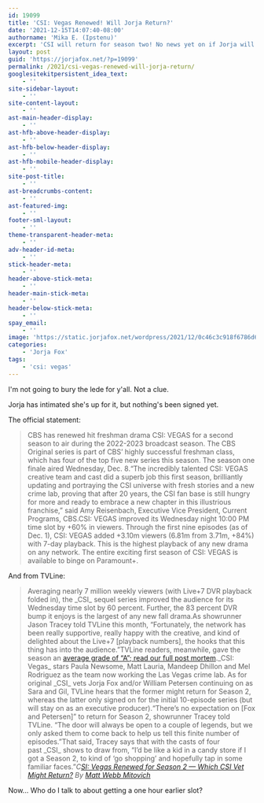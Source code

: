 ```yaml
---
id: 19099
title: 'CSI: Vegas Renewed! Will Jorja Return?'
date: '2021-12-15T14:07:40-08:00'
authorname: 'Mika E. (Ipstenu)'
excerpt: 'CSI will return for season two! No news yet on if Jorja will.'
layout: post
guid: 'https://jorjafox.net/?p=19099'
permalink: /2021/csi-vegas-renewed-will-jorja-return/
googlesitekitpersistent_idea_text:
    - ''
site-sidebar-layout:
    - ''
site-content-layout:
    - ''
ast-main-header-display:
    - ''
ast-hfb-above-header-display:
    - ''
ast-hfb-below-header-display:
    - ''
ast-hfb-mobile-header-display:
    - ''
site-post-title:
    - ''
ast-breadcrumbs-content:
    - ''
ast-featured-img:
    - ''
footer-sml-layout:
    - ''
theme-transparent-header-meta:
    - ''
adv-header-id-meta:
    - ''
stick-header-meta:
    - ''
header-above-stick-meta:
    - ''
header-main-stick-meta:
    - ''
header-below-stick-meta:
    - ''
spay_email:
    - ''
image: 'https://static.jorjafox.net/wordpress/2021/12/0c46c3c918f6786d6929c9e22c8f7ba0-scaled.jpg'
categories:
    - 'Jorja Fox'
tags:
    - 'csi: vegas'
---
```


I'm not going to bury the lede for y'all. Not a clue.

Jorja has intimated she's up for it, but nothing's been signed yet.

The official statement:

<blockquote class="wp-block-quote">CBS has renewed hit freshman drama CSI: VEGAS for a second season to air during the 2022-2023 broadcast season. The CBS Original series is part of CBS’ highly successful freshman class, which has four of the top five new series this season. The season one finale aired Wednesday, Dec. 8.“The incredibly talented CSI: VEGAS creative team and cast did a superb job this first season, brilliantly updating and portraying the CSI universe with fresh stories and a new crime lab, proving that after 20 years, the CSI fan base is still hungry for more and ready to embrace a new chapter in this illustrious franchise,” said Amy Reisenbach, Executive Vice President, Current Programs, CBS.CSI: VEGAS improved its Wednesday night 10:00 PM time slot by +60% in viewers. Through the first nine episodes (as of Dec. 1), CSI: VEGAS added +3.10m viewers (6.81m from 3.71m, +84%) with 7-day playback. This is the highest playback of any new drama on any network. The entire exciting first season of CSI: VEGAS is available to binge on Paramount+.</blockquote>

And from TVLine:

<blockquote class="wp-block-quote">Averaging nearly 7 million weekly viewers (with Live+7 DVR playback folded in), the _CSI_ sequel series improved the audience for its Wednesday time slot by 60 percent. Further, the 83 percent DVR bump it enjoys is the largest of any new fall drama.As showrunner Jason Tracey told TVLine this month, “Fortunately, the network has been really supportive, really happy with the creative, and kind of delighted about the Live+7 [playback numbers], the hooks that this thing has into the audience.”TVLine readers, meanwhile, gave the season an <a href="https://tvline.com/2021/12/08/csi-vegas-finale-recap-season-2-will-sara-and-gil-return/">average grade of “A”; read our full post mortem</a>._CSI: Vegas_ stars Paula Newsome, Matt Lauria, Mandeep Dhillon and Mel Rodriguez as the team now working the Las Vegas crime lab. As for original _CSI_ vets Jorja Fox and/or William Petersen continuing on as Sara and Gil, TVLine hears that the former might return for Season 2, whereas the latter only signed on for the initial 10-episode series (but will stay on as an executive producer).“There’s no expectation on [Fox and Petersen]” to return for Season 2, showrunner Tracey told TVLine. “The door will always be open to a couple of legends, but we only asked them to come back to help us tell this finite number of episodes.”That said, Tracey says that with the casts of four past _CSI_ shows to draw from, “I’d be like a kid in a candy store if I got a Season 2, to kind of ‘go shopping’ and hopefully tap in some familiar faces.”<cite>C<a href="https://tvline.com/2021/12/15/csi-vegas-renewed-season-2/">SI: Vegas Renewed for Season 2 — Which CSI Vet Might Return?</a> By <a href="https://tvline.com/author/matt-webb-mitovich/">Matt Webb Mitovich</a></cite></blockquote>

Now... Who do I talk to about getting a one hour earlier slot?
